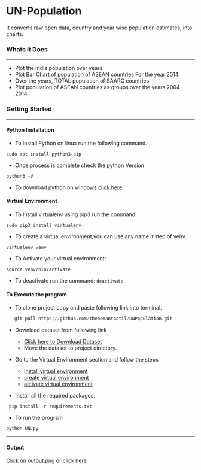 # UN-Population
It converts raw open data, country and year wise population estimates, into charts. 
### Whats it Does

---

  - Plot the India population over years.
  - Plot Bar Chart of population of ASEAN countries For the year   2014.
  - Over the years, TOTAL population of SAARC countries.
  - Plot population of ASEAN  countries as groups over the years 2004 - 2014.
 
### Getting Started
 
---
#### Python Installation
- To install Python on linux run the following command.
```
sudo apt install python3-pip
```
- Once process is complete check the python Version
```
python3 -V
```
- To download python on windows [click here](https://www.python.org/downloads/windows/)

#### Virtual Environment
- To Install virtualenv using pip3 run the command:
```
sudo pip3 install virtualenv 
```
- To create a virtual environment,you can use any name insted of venv.
```
virtualenv venv 
```
- To Activate your virtual environment:
```
source venv/bin/activate 
```
- To deactivate run the command:
```deactivate```

#### To Execute the program
  - To clone project copy and paste following link into terminal.
  ```python
     git pull https://github.com/thehemantpatil/UNPopulation.git
  ```
  - Download dataset from following link
    - [Click here to Download Dataset](https://datahub.io/core/population-growth-estimates-and-projections/r/population-estimates.csv)
    - Move the dataset to project directory.

  - Go to the Virtual Environment section and follow the steps
    - <a href="#virtual-environment">Install virtual environment </a>
    - <a href="#virtual-environment
">create virtual environment </a> 
    - <a href="#virtual-environment
">activate virtual environment </a> 
  - Install all the required packages.
  ```
   pip install -r requirements.txt 
  ```
  - To run the program
  ```
  python UN.py
  ```

 
   
  
  
---

#### Output
   Click on output.png or 
   [click here](https://github.com/thehemantpatil/UNPopulation/blob/main/output.png)






